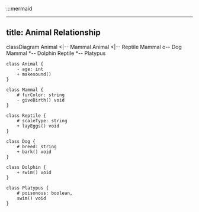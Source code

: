 :::mermaid

---
title: Animal Relationship
---

classDiagram
    Animal <|-- Mammal
    Animal <|-- Reptile
    Mammal o-- Dog
    Mammal *-- Dolphin
    Reptile *-- Platypus

    class Animal {
        - age: int
        + makesound()
    }

    class Mammal {
        # furColor: string
        - giveBirth() void
    }

    class Reptile {
        # scaleType: string
        + layEggs() void
    }

    class Dog {
        # breed: string
        + bark() void
    }

    class Dolphin {
        + swim() void
    }

    class Platypus {
        # poisonous: boolean,
        swim() void
    }
    